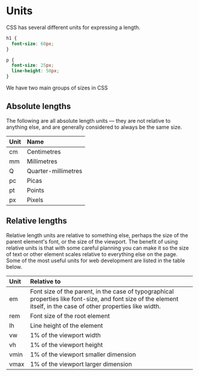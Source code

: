 # Units

CSS has several different units for expressing a length.

```css
h1 {
  font-size: 60px;
}

p {
  font-size: 25px;
  line-height: 50px;
}
```

We have two main groups of sizes in CSS

## Absolute lengths

The following are all absolute length units — they are not relative to anything else, and are generally considered to always be the same size.

| Unit | Name |
| :--- | :--- |
| cm | Centimetres |
| mm | Millimetres |
| Q | Quarter-millimetres |
| pc | Picas |
| pt | Points |
| px | Pixels |

## Relative lengths

Relative length units are relative to something else, perhaps the size of the parent element's font, or the size of the viewport. The benefit of using relative units is that with some careful planning you can make it so the size of text or other element scales relative to everything else on the page. Some of the most useful units for web development are listed in the table below.

| Unit | Relative to |
| :--- | :--- |
| em | Font size of the parent, in the case of typographical properties like font-size, and font size of the element itself, in the case of other properties like width. |
| rem | Font size of the root element |
| lh | Line height of the element |
| vw | 1% of the viewport width |
| vh | 1% of the viewport height |
| vmin | 1% of the viewport smaller dimension |
| vmax | 1% of the viewport larger dimension |

